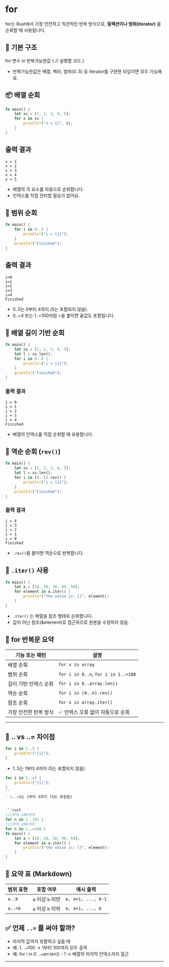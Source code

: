 # for
for는 Rust에서 가장 안전하고 직관적인 반복 방식으로, **컬렉션이나 범위(iterator)** 를 순회할 때 사용됩니다.

## 🔁 기본 구조
for 변수 in 반복가능한값 {
    // 실행할 코드
}


- 반복가능한값은 배열, 벡터, 범위(0..5) 등 Iterator를 구현한 타입이면 모두 가능해요.

## 📦 배열 순회
```rust
fn main() {
    let xs = [1, 2, 3, 4, 5];
    for x in xs {
        println!("x = {}", x);
    }
}
```
## 출력 결과
```
x = 1
x = 2
x = 3
x = 4
x = 5
```

- 배열의 각 요소를 자동으로 순회합니다.
- 인덱스를 직접 관리할 필요가 없어요.

## 🔢 범위 순회
```rust
fn main() {
    for i in 0..5 {
        println!("i = {i}");
    }
    println!("Finished");
}
```
## 출력 결과
```
i=0
i=1
i=2
i=3
i=4
Finished
```

- 0..5는 0부터 4까지 (5는 포함되지 않음).
- 0..=4 또는 1..=100처럼 =을 붙이면 끝값도 포함됩니다.

## 📏 배열 길이 기반 순회
``` rust
fn main() {
    let xs = [1, 2, 3, 4, 5];
    let l = xs.len();
    for i in 0..l {
        println!("i = {i}");
    }
    println!("Finished");
}
```

### 출력 결과
```
i = 0
i = 1
i = 2
i = 3
i = 4
Finished
```

- 배열의 인덱스를 직접 순회할 때 유용합니다.

## 🔄 역순 순회 (`rev()`)
```rust
fn main() {
    let xs = [1, 2, 3, 4, 5];
    let l = xs.len();
    for i in (0..l).rev() {
        println!("i = {i}");
    }
    println!("Finished");
}
```

### 출력 결과
```
i = 4
i = 3
i = 2
i = 1
i = 0
Finished
```

- `.rev()`를 붙이면 역순으로 반복합니다.

## 🧠 `.iter()` 사용
```rust
fn main() {
    let a = [10, 20, 30, 40, 50];
    for element in a.iter() {
        println!("the value is: {}", element);
    }
}
```

- `.iter()` 는 배열을 참조 형태로 순회합니다.
- 값이 아닌 참조(&element)로 접근하므로 원본을 수정하지 않음.

## 🧩 for 반복문 요약
| 기능 또는 패턴         | 설명                                                                 |
|------------------------|----------------------------------------------------------------------|
| 배열 순회              | `for x in array`                                                     |
| 범위 순회              | `for i in 0..n`, `for i in 1..=100`                                   |
| 길이 기반 인덱스 순회  | `for i in 0..array.len()`                                             |
| 역순 순회              | `for i in (0..n).rev()`                                               |
| 참조 순회              | `for x in array.iter()`                                               |
| 가장 안전한 반복 방식  | ✅ 인덱스 오류 없이 자동으로 순회                                     |

----


## 🔢 .. vs ..= 차이점
```rust
for i in 1..5 {
    println!("{i}");
}
```
- 1..5는 1부터 4까지 (5는 포함되지 않음)

```rust
for i in 1..=5 {
    println!("{i}");
}
``
- 1..=5는 1부터 5까지 (5도 포함됨)


```rust
//1부터 100까지
for n in 1..101 {
//1부터 100까지
for n in 1..=100 {
fn main() {
    let a = [10, 20, 30, 40, 50];
    for element in a.iter() {
        println!("the value is: {}", element);
    }
}
```

## 🧠 요약 표 (Markdown)
| 범위 표현 | 포함 여부         | 예시 출력       |
|-----------|-------------------|-----------------|
| `a..b`    | `a` 이상 `b` 미만 | `a, a+1, ..., b-1` |
| `a..=b`   | `a` 이상 `b` 이하 | `a, a+1, ..., b`   |



## ✅ 언제 `..=` 를 써야 할까?
- 마지막 값까지 포함하고 싶을 때
- 예: 1`..=`100 → 1부터 100까지 모두 출력
- 예: for i in 0`..=`arr.len() - 1 → 배열의 마지막 인덱스까지 접근

---

